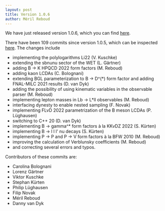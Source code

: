 ```yaml
---
layout: post
title: Version 1.0.6
author: Méril Reboud
---
```


We have just released version 1.0.6, which you can find [here](https://github.com/eos/eos/releases/tag/v1.0.6).

There have been 109 commits since version 1.0.5, which can be inspected [here](https://github.com/eos/eos/compare/v1.0.5...v1.0.6).
The changes include

 - implementing the polylogarithms Li22 (V. Kuschke)
 - extending the sbnunu sector of the WET (L. Gärtner)
 - adding B -> K HPQCD 2022 form factors (M. Reboud)
 - adding kaon LCDAs (C. Bolognani)
 - extending BGL parameterization to B -> D^(*) form factor and adding FNAL-MILC 2021 results (D. van Dyk)
 - adding the possibility of using kinematic variables in the observable parser (M. Reboud)
 - implementing lepton masses in Lb -> L*ll observables (M. Reboud)
 - interfacing dynesty to enable nested sampling (F. Novak)
 - implementing FLvD 2022 parametrization of the B meson LCDAs (P. Lüghausen)
 - switching to C++ 20 (D. van Dyk)
 - implementing B -> gamma^* form factors à la KKvDZ 2022 (S. Kürten)
 - implementing B -> l l l' nu decays (S. Kürten)
 - implementing P -> P and P -> V form factors à la BFW 2010 (M. Reboud)
 - improving the calculation of Verblunsky coefficients (M. Reboud)
 - and correcting several errors and typos.

Contributors of these commits are:
 - Carolina Bolognani
 - Lorenz Gärtner
 - Viktor Kuschke
 - Stephan Kürten
 - Philip Lüghausen
 - Filip Novak
 - Méril Reboud
 - Danny van Dyk
